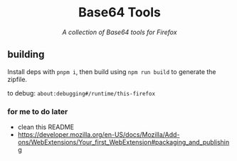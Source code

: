 <div align="center">

# Base64 Tools

*A collection of Base64 tools for Firefox*

</div>

## building

Install deps with `pnpm i`, then build using `npm run build` to generate the zipfile.

to debug: `about:debugging#/runtime/this-firefox`

### for me to do later

- clean this README
- https://developer.mozilla.org/en-US/docs/Mozilla/Add-ons/WebExtensions/Your_first_WebExtension#packaging_and_publishing

